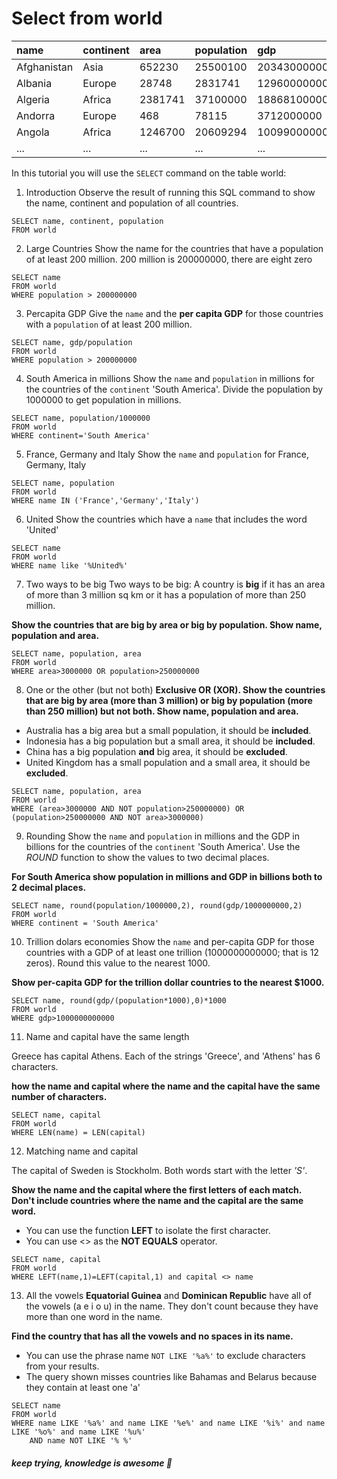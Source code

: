 # Select from world

|name | continent | area | population | gdp |
|:--|:--|:--|:--|:--|
|Afghanistan | Asia | 652230 | 25500100 | 20343000000 |
|Albania | Europe | 28748 | 2831741 | 12960000000 |
|Algeria | Africa | 2381741 | 37100000 | 188681000000 |
|Andorra | Europe | 468 | 78115 | 3712000000 |
|Angola | Africa | 1246700 | 20609294 | 100990000000 |
|...|...|...|...|...|

In this tutorial you will use the `SELECT` command on the table world:

1. Introduction
Observe the result of running this SQL command to show the name, continent and population of all countries.

```
SELECT name, continent, population 
FROM world
```

2. Large Countries
Show the name for the countries that have a population of at least 200 million. 200 million is 200000000, there are eight zero

```
SELECT name
FROM world
WHERE population > 200000000
```

3. Percapita GDP
Give the `name` and the **per capita GDP** for those countries with a `population` of at least 200 million.

```
SELECT name, gdp/population 
FROM world
WHERE population > 200000000
```

4. South America in millions
Show the `name` and `population` in millions for the countries of the `continent` 'South America'. Divide the population by 1000000 to get population in millions.

```
SELECT name, population/1000000 
FROM world 
WHERE continent='South America'
```

5. France, Germany and Italy
Show the `name` and `population` for France, Germany, Italy

```
SELECT name, population 
FROM world 
WHERE name IN ('France','Germany','Italy')
```

6. United
Show the countries which have a `name` that includes the word 'United'

```
SELECT name 
FROM world 
WHERE name like '%United%' 
```

7. Two ways to be big
Two ways to be big: A country is **big** if it has an area of more than 3 million sq km or it has a population of more than 250 million.

**Show the countries that are big by area or big by population. Show name, population and area.**

```
SELECT name, population, area 
FROM world 
WHERE area>3000000 OR population>250000000
```

8. One or the other (but not both)
**Exclusive OR (XOR). Show the countries that are big by area (more than 3 million) or big by population (more than 250 million) but not both. Show name, population and area.**

- Australia has a big area but a small population, it should be **included**.
- Indonesia has a big population but a small area, it should be **included**.
- China has a big population **and** big area, it should be **excluded**.
- United Kingdom has a small population and a small area, it should be **excluded**.

```
SELECT name, population, area 
FROM world 
WHERE (area>3000000 AND NOT population>250000000) OR (population>250000000 AND NOT area>3000000)
```

9. Rounding
Show the `name` and `population` in millions and the GDP in billions for the countries of the `continent` 'South America'. Use the *ROUND* function to show the values to two decimal places.

**For South America show population in millions and GDP in billions both to 2 decimal places.**

```
SELECT name, round(population/1000000,2), round(gdp/1000000000,2) 
FROM world 
WHERE continent = 'South America'
```

10. Trillion dolars economies
Show the `name` and per-capita GDP for those countries with a GDP of at least one trillion (1000000000000; that is 12 zeros). Round this value to the nearest 1000.

**Show per-capita GDP for the trillion dollar countries to the nearest $1000.**

```
SELECT name, round(gdp/(population*1000),0)*1000 
FROM world 
WHERE gdp>1000000000000
```

11. Name and capital have the same length

Greece has capital Athens.
Each of the strings 'Greece', and 'Athens' has 6 characters.

**how the name and capital where the name and the capital have the same number of characters.**

```
SELECT name, capital
FROM world
WHERE LEN(name) = LEN(capital)
```

12. Matching name and capital

The capital of Sweden is Stockholm. Both words start with the letter *'S'*.

**Show the name and the capital where the first letters of each match. Don't include countries where the name and the capital are the same word.**
- You can use the function **LEFT** to isolate the first character.
- You can use <> as the **NOT EQUALS** operator.

```
SELECT name, capital
FROM world 
WHERE LEFT(name,1)=LEFT(capital,1) and capital <> name
```

13. All the vowels
**Equatorial Guinea** and **Dominican Republic** have all of the vowels (a e i o u) in the name. They don't count because they have more than one word in the name.

**Find the country that has all the vowels and no spaces in its name.**

- You can use the phrase name `NOT LIKE '%a%'` to exclude characters from your results.
- The query shown misses countries like Bahamas and Belarus because they contain at least one 'a'

```
SELECT name
FROM world
WHERE name LIKE '%a%' and name LIKE '%e%' and name LIKE '%i%' and name LIKE '%o%' and name LIKE '%u%' 
    AND name NOT LIKE '% %'
```

##### *keep trying, knowledge is awesome*  :facepunch:

